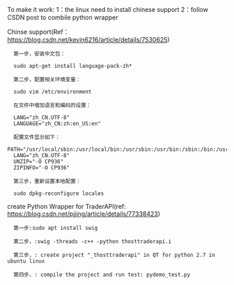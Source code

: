 To make it work:
      1：the linux need to install chinese support
      2：follow CSDN post to combile python wrapper

Chinse support(Ref：https://blog.csdn.net/kevin6216/article/details/7530625)

      第一步，安装中文包：

      sudo apt-get install language-pack-zh*

      第二步，配置相关环境变量：

      sudo vim /etc/environment

      在文件中增加语言和编码的设置：

      LANG="zh_CN.UTF-8"
      LANGUAGE="zh_CN:zh:en_US:en"

      配置文件显示如下：
      PATH="/usr/local/sbin:/usr/local/bin:/usr/sbin:/usr/bin:/sbin:/bin:/usr/games"
      LANG="zh_CN.UTF-8"
      UNZIP="-O CP936"
      ZIPINFO="-O CP936"

      第三步，重新设置本地配置：

      sudo dpkg-reconfigure locales





create Python Wrapper for TraderAPI(ref: https://blog.csdn.net/pjjing/article/details/77338423)

      第一步:sudo apt install swig 

      第二步，:swig -threads -c++ -python thosttraderapi.i 

      第三步，: create project "_thosttraderapi" in QT for python 2.7 in ubuntu linux 

      第四步，: compile the project and run test: pydemo_test.py
